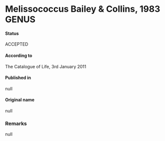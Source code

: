# Melissococcus Bailey & Collins, 1983 GENUS

#### Status
ACCEPTED

#### According to
The Catalogue of Life, 3rd January 2011

#### Published in
null

#### Original name
null

### Remarks
null